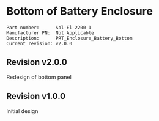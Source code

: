 # Bottom of Battery Enclosure

```
Part number:      Sol-El-2200-1
Manufacturer PN:  Not Applicable
Description:      PRT_Enclosure_Battery_Bottom
Current revision: v2.0.0
```
## Revision v2.0.0
Redesign of bottom panel

## Revision v1.0.0
Initial design